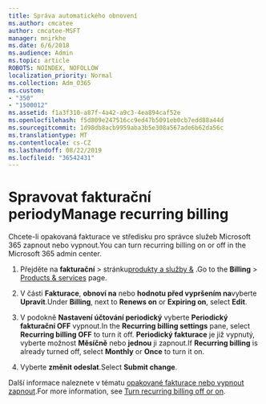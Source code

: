 ```yaml
---
title: Správa automatického obnovení
ms.author: cmcatee
author: cmcatee-MSFT
manager: mnirkhe
ms.date: 6/6/2018
ms.audience: Admin
ms.topic: article
ROBOTS: NOINDEX, NOFOLLOW
localization_priority: Normal
ms.collection: Adm_O365
ms.custom:
- "350"
- "1500012"
ms.assetid: f1a3f310-a87f-4a42-a9c3-4ea894caf52e
ms.openlocfilehash: f5d809e247516cc9ed47b5091eb0cb7edd88a44d
ms.sourcegitcommit: 1d98db8acb9959aba3b5e308a567ade6b62da56c
ms.translationtype: MT
ms.contentlocale: cs-CZ
ms.lasthandoff: 08/22/2019
ms.locfileid: "36542431"
---
```

# <a name="manage-recurring-billing"></a><span data-ttu-id="12b02-102">Spravovat fakturační periody</span><span class="sxs-lookup"><span data-stu-id="12b02-102">Manage recurring billing</span></span>

<span data-ttu-id="12b02-103">Chcete-li opakovaná fakturace ve středisku pro správce služeb Microsoft 365 zapnout nebo vypnout.</span><span class="sxs-lookup"><span data-stu-id="12b02-103">You can turn recurring billing on or off in the Microsoft 365 admin center.</span></span>
  
1. <span data-ttu-id="12b02-104">Přejděte na **fakturační** > stránku[produkty a služby &](https://go.microsoft.com/fwlink/p/?linkid=842054) .</span><span class="sxs-lookup"><span data-stu-id="12b02-104">Go to the **Billing** > [Products & services](https://go.microsoft.com/fwlink/p/?linkid=842054) page.</span></span>

2. <span data-ttu-id="12b02-105">V části **Fakturace**, **obnoví na** nebo **hodnotu před vypršením na**vyberte **Upravit**.</span><span class="sxs-lookup"><span data-stu-id="12b02-105">Under **Billing**, next to **Renews on** or **Expiring on**, select **Edit**.</span></span>

3. <span data-ttu-id="12b02-106">V podokně **Nastavení účtování periodický** vyberte **Periodický fakturační OFF** vypnout.</span><span class="sxs-lookup"><span data-stu-id="12b02-106">In the **Recurring billing settings** pane, select **Recurring billing OFF** to turn it off.</span></span> <span data-ttu-id="12b02-107">**Periodický fakturace** je již vypnutý, vyberte možnost **Měsíčně** nebo **jednou** ji zapnout.</span><span class="sxs-lookup"><span data-stu-id="12b02-107">If **Recurring billing** is already turned off, select **Monthly** or **Once** to turn it on.</span></span>

4. <span data-ttu-id="12b02-108">Vyberte **změnit odeslat**.</span><span class="sxs-lookup"><span data-stu-id="12b02-108">Select **Submit change**.</span></span>

<span data-ttu-id="12b02-109">Další informace naleznete v tématu [opakované fakturace nebo vypnout zapnout](https://docs.microsoft.com/office365/admin/subscriptions-and-billing/renew-your-subscription?view=o365-worldwide#turn-recurring-billing-off-or-on).</span><span class="sxs-lookup"><span data-stu-id="12b02-109">For more information, see [Turn recurring billing off or on](https://docs.microsoft.com/office365/admin/subscriptions-and-billing/renew-your-subscription?view=o365-worldwide#turn-recurring-billing-off-or-on).</span></span>